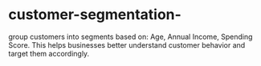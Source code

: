 # customer-segmentation-
group customers into segments based on: Age, Annual Income, Spending Score. This helps businesses better understand customer behavior and target them accordingly. 
